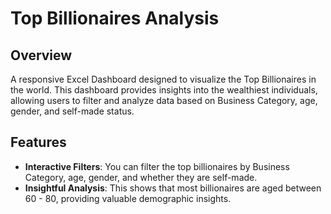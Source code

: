 # Top Billionaires Analysis

## Overview
A responsive Excel Dashboard designed to visualize the Top Billionaires in the world. This dashboard provides insights into the wealthiest individuals, allowing users to filter and analyze data based on Business Category, age, gender, and self-made status.

## Features
- **Interactive Filters**: You can filter the top billionaires by Business Category, age, gender, and whether they are self-made.
- **Insightful Analysis**: This shows that most billionaires are aged between 60 - 80, providing valuable demographic insights.

